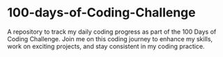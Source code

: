 # 100-days-of-Coding-Challenge
A repository to track my daily coding progress as part of the 100 Days of Coding Challenge. Join me on this coding journey to enhance my skills, work on exciting projects, and stay consistent in my coding practice.
